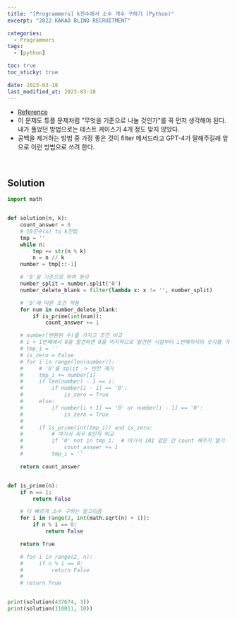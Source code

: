 ```yaml
---
title: "[Programmers] k진수에서 소수 개수 구하기 (Python)"
excerpt: "2022 KAKAO BLIND RECRUITMENT"

categories:
  - Programmers
tags:
  - [python]

toc: true
toc_sticky: true

date: 2023-03-18
last_modified_at: 2023-03-18
---
```


- [Reference](https://school.programmers.co.kr/learn/courses/30/lessons/92335)
- 이 문제도 튜플 문제처럼 "무엇을 기준으로 나눌 것인가"를 꼭 먼저 생각해야 된다. 내가 풀었던 방법으로는 테스트 케이스가 4개 정도 맞지 않았다.
- 공백을 제거하는 방법 중 가장 좋은 것이 filter 메서드라고 GPT-4가 말해주길래 앞으로 이런 방법으로 쓰려 한다.

<br>

## Solution

```python
import math


def solution(n, k):
    count_answer = 0
    # 10진수(n) to k진법
    tmp = ''
    while n:
        tmp += str(n % k)
        n = n // k
    number = tmp[::-1]

    # '0'을 기준으로 하여 분리
    number_split = number.split('0')
    number_delete_blank = filter(lambda x: x != '', number_split)

    # '0'에 따른 조건 적용
    for num in number_delete_blank:
        if is_prime(int(num)):
            count_answer += 1

    # number(변환된 수)를 가지고 조건 비교
    # i + 1번째에서 0을 발견하면 0을 마지막으로 발견한 시점부터 i번째까지의 숫자를 가지고 비교 -> is_prime()
    # tmp_i = ''
    # is_zero = False
    # for i in range(len(number)):
    #     # '0'을 split -> 빈칸 제거
    #     tmp_i += number[i]
    #     if len(number) - 1 == i:
    #         if number[i - 1] == '0':
    #             is_zero = True
    #     else:
    #         if number[i + 1] == '0' or number[i - 1] == '0':
    #             is_zero = True
    #
    #     if is_prime(int(tmp_i)) and is_zero:
    #         # 여기서 좌우 0인지 비교
    #         if '0' not in tmp_i:  # 여기서 101 같은 건 count 해주지 말기
    #             count_answer += 1
    #         tmp_i = ''

    return count_answer


def is_prime(n):
    if n == 1:
        return False

    # 더 빠르게 소수 구하는 알고리즘
    for i in range(2, int(math.sqrt(n) + 1)):
        if n % i == 0:
            return False

    return True

    # for i in range(2, n):
    #     if n % i == 0:
    #         return False
    #
    # return True


print(solution(437674, 3))
print(solution(110011, 10))
```